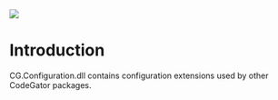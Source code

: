 <img src="~/images/codegator-334x158.png" />

# Introduction

CG.Configuration.dll contains configuration extensions used by other CodeGator packages.






